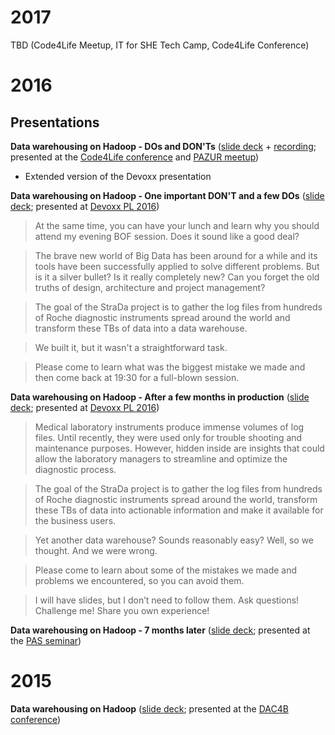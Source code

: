 # 2017

TBD
(Code4Life Meetup, IT for SHE Tech Camp, Code4Life Conference)

# 2016

## Presentations

**Data warehousing on Hadoop - DOs and DON'Ts** ([slide deck](http://go.roche.com/dwh-pazur) + [recording](https://players.brightcove.net/74068454001/41tMlekKl_default/index.html?videoId=5219169721001); presented at the [Code4Life conference](http://code4life.pl/conference/recordings) and [PAZUR meetup](http://www.meetup.com/Poznan-R-User-Group-PAZUR/events/234115285/))

 - Extended version of the Devoxx presentation

**Data warehousing on Hadoop - One important DON'T and a few DOs** ([slide deck](http://go.roche.com/dwh-quickie); presented at [Devoxx PL 2016](http://cfp.2016.devoxx.pl/2016/speaker/marek_grzenkowicz.html))

> At the same time, you can have your lunch and learn why you should attend my evening BOF session. Does it sound like a good deal?

> The brave new world of Big Data has been around for a while and its tools have been successfully applied to solve different problems. But is it a silver bullet? Is it really completely new? Can you forget the old truths of design, architecture and project management?

> The goal of the StraDa project is to gather the log files from hundreds of Roche diagnostic instruments spread around the world and transform these TBs of data into a data warehouse.

> We built it, but it wasn't a straightforward task.

> Please come to learn what was the biggest mistake we made and then come back at 19:30 for a full-blown session.

**Data warehousing on Hadoop - After a few months in production** ([slide deck](http://go.roche.com/dwh-bof); presented at [Devoxx PL 2016](http://cfp.devoxx.pl/2016/speaker/marek_grzenkowicz))

> Medical laboratory instruments produce immense volumes of log files. Until recently, they were used only for trouble shooting and maintenance purposes. However, hidden inside are insights that could allow the laboratory managers to streamline and optimize the diagnostic process.

> The goal of the StraDa project is to gather the log files from hundreds of Roche diagnostic instruments spread around the world, transform these TBs of data into actionable information and make it available for the business users.

> Yet another data warehouse? Sounds reasonably easy? Well, so we thought. And we were wrong.

> Please come to learn about some of the mistakes we made and problems we encountered, so you can avoid them.

> I will have slides, but I don’t need to follow them. Ask questions! Challenge me! Share you own experience!

**Data warehousing on Hadoop - 7 months later** ([slide deck](http://www.cs.put.poznan.pl/events/2016-04-SeminPAN/MGrzenkowicz.pdf); presented at the [PAS seminar](http://www.cs.put.poznan.pl/events/PAS-seminar-pl.html))

# 2015

**Data warehousing on Hadoop** ([slide deck](http://www.cs.put.poznan.pl/events/Roche-DW-Hadoop.pdf); presented at the [DAC4B conference](http://www.cs.put.poznan.pl/events/DAC4B.html))

